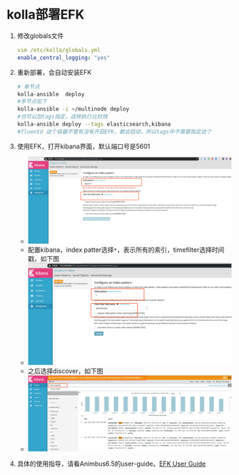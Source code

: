 # kolla部署EFK

1. 修改globals文件

    ```yaml
    vim /etc/kolla/globals.yml
    enable_central_logging: "yes"
    ```
2. 重新部署，会自动安装EFK

    ```bash
    # 单节点
    kolla-ansible  deploy
    #多节点如下
    kolla-ansible -i ~/multinode deploy
    #也可以加tags指定，这样执行比较快
    kolla-ansible deploy --tags elasticsearch,kibana
    #fluentd 这个容器不管有没有开启EFK，都会启动，所以tags中不需要指定这个
    ```
3. 使用EFK，打开kibana界面，默认端口号是5601
    - ![index](image/index.png)
    - 配置kibana，index patter选择```*```，表示所有的索引，timefilter选择时间戳，如下图
    - ![configure](image/configure.png)
    - 之后选择discover，如下图
    - ![discovery](image/discovery.png)
4. 具体的使用指导，请看Animbus6.5的user-guide。[EFK User Guide](ftp://99cloudftp@172.16.20.14/release/6.5.0/Animbus-6.5.0-EFK-User-Guide.pdf)
